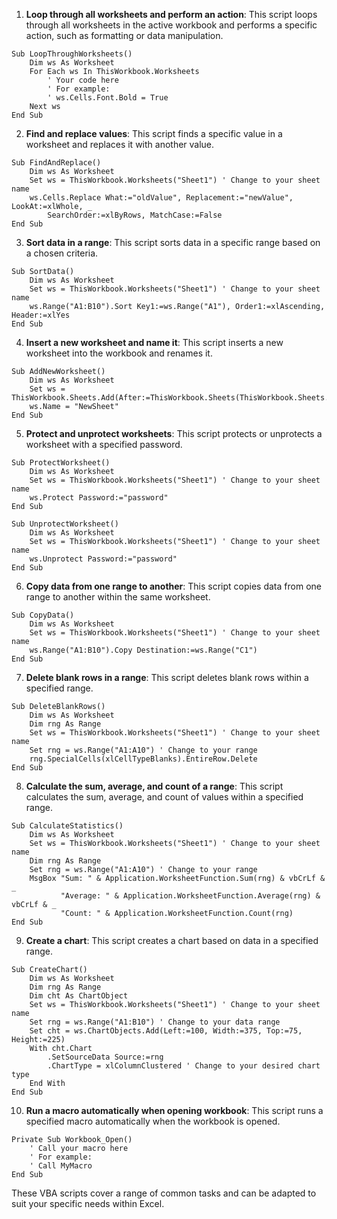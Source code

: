 1. **Loop through all worksheets and perform an action**:
   This script loops through all worksheets in the active workbook and performs a specific action, such as formatting or data manipulation.

```vba
Sub LoopThroughWorksheets()
    Dim ws As Worksheet
    For Each ws In ThisWorkbook.Worksheets
        ' Your code here
        ' For example:
        ' ws.Cells.Font.Bold = True
    Next ws
End Sub
```

2. **Find and replace values**:
   This script finds a specific value in a worksheet and replaces it with another value.

```vba
Sub FindAndReplace()
    Dim ws As Worksheet
    Set ws = ThisWorkbook.Worksheets("Sheet1") ' Change to your sheet name
    ws.Cells.Replace What:="oldValue", Replacement:="newValue", LookAt:=xlWhole, _
        SearchOrder:=xlByRows, MatchCase:=False
End Sub
```

3. **Sort data in a range**:
   This script sorts data in a specific range based on a chosen criteria.

```vba
Sub SortData()
    Dim ws As Worksheet
    Set ws = ThisWorkbook.Worksheets("Sheet1") ' Change to your sheet name
    ws.Range("A1:B10").Sort Key1:=ws.Range("A1"), Order1:=xlAscending, Header:=xlYes
End Sub
```

4. **Insert a new worksheet and name it**:
   This script inserts a new worksheet into the workbook and renames it.

```vba
Sub AddNewWorksheet()
    Dim ws As Worksheet
    Set ws = ThisWorkbook.Sheets.Add(After:=ThisWorkbook.Sheets(ThisWorkbook.Sheets.Count))
    ws.Name = "NewSheet"
End Sub
```

5. **Protect and unprotect worksheets**:
   This script protects or unprotects a worksheet with a specified password.

```vba
Sub ProtectWorksheet()
    Dim ws As Worksheet
    Set ws = ThisWorkbook.Worksheets("Sheet1") ' Change to your sheet name
    ws.Protect Password:="password"
End Sub

Sub UnprotectWorksheet()
    Dim ws As Worksheet
    Set ws = ThisWorkbook.Worksheets("Sheet1") ' Change to your sheet name
    ws.Unprotect Password:="password"
End Sub
```

6. **Copy data from one range to another**:
   This script copies data from one range to another within the same worksheet.

```vba
Sub CopyData()
    Dim ws As Worksheet
    Set ws = ThisWorkbook.Worksheets("Sheet1") ' Change to your sheet name
    ws.Range("A1:B10").Copy Destination:=ws.Range("C1")
End Sub
```

7. **Delete blank rows in a range**:
   This script deletes blank rows within a specified range.

```vba
Sub DeleteBlankRows()
    Dim ws As Worksheet
    Dim rng As Range
    Set ws = ThisWorkbook.Worksheets("Sheet1") ' Change to your sheet name
    Set rng = ws.Range("A1:A10") ' Change to your range
    rng.SpecialCells(xlCellTypeBlanks).EntireRow.Delete
End Sub
```

8. **Calculate the sum, average, and count of a range**:
   This script calculates the sum, average, and count of values within a specified range.

```vba
Sub CalculateStatistics()
    Dim ws As Worksheet
    Set ws = ThisWorkbook.Worksheets("Sheet1") ' Change to your sheet name
    Dim rng As Range
    Set rng = ws.Range("A1:A10") ' Change to your range
    MsgBox "Sum: " & Application.WorksheetFunction.Sum(rng) & vbCrLf & _
           "Average: " & Application.WorksheetFunction.Average(rng) & vbCrLf & _
           "Count: " & Application.WorksheetFunction.Count(rng)
End Sub
```

9. **Create a chart**:
   This script creates a chart based on data in a specified range.

```vba
Sub CreateChart()
    Dim ws As Worksheet
    Dim rng As Range
    Dim cht As ChartObject
    Set ws = ThisWorkbook.Worksheets("Sheet1") ' Change to your sheet name
    Set rng = ws.Range("A1:B10") ' Change to your data range
    Set cht = ws.ChartObjects.Add(Left:=100, Width:=375, Top:=75, Height:=225)
    With cht.Chart
        .SetSourceData Source:=rng
        .ChartType = xlColumnClustered ' Change to your desired chart type
    End With
End Sub
```

10. **Run a macro automatically when opening workbook**:
    This script runs a specified macro automatically when the workbook is opened.

```vba
Private Sub Workbook_Open()
    ' Call your macro here
    ' For example:
    ' Call MyMacro
End Sub
```

These VBA scripts cover a range of common tasks and can be adapted to suit your specific needs within Excel.

